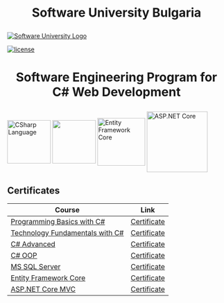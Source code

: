 # <p align="center">Software University Bulgaria<p>

[![Software University Logo](https://goo.gl/KYm0Tz)](https://softuni.bg)

[![license](https://goo.gl/YJtYFV)](https://goo.gl/3hbwmB)

# <p align="center">Software Engineering Program for C# Web Development<p>
<img align="center" src="https://bit.ly/36V6Iz2" height="100" alt="CSharp Language"> <img align="center" src="https://bit.ly/34PcS1H" height="100"> <img align="center" src="https://bit.ly/2X4jzu8" height="110" alt="Entity Framework Core"> <img align="center" src="https://bit.ly/3fkB5mR" height="140" alt="ASP.NET Core">
<h2> Certificates </h2>

|**Course**|**Link**| 
|---|---|
|<a href="https://softuni.bg/trainings/2073/programming-basics-with-csharp-september-2018" > Programming Basics with C# </a>   | <a href="https://softuni.bg/certificates/details/58992/7ca7285b"> Certificate</a> |
|<a href="https://softuni.bg/trainings/2237/technology-fundamentals-with-csharp-january-2019"> Technology Fundamentals with C# </a>| <a href="https://softuni.bg/certificates/details/65370/1228a351"> Certificate</a> |
|<a href="https://softuni.bg/trainings/2348/csharp-advanced-may-2019"> C# Advanced </a>| <a href="https://softuni.bg/Certificates/Details/67909/824dd991"> Certificate</a> |
|<a href="https://softuni.bg/trainings/2349/csharp-oop-june-2019"> C# OOP </a>| <a href="https://softuni.bg/Certificates/Details/69969/813c785d"> Certificate</a> |
|<a href="https://softuni.bg/trainings/2495/databases-basics-ms-sql-server-september-2019"> MS SQL Server  </a>| <a href="https://softuni.bg/Certificates/Details/71057/7633ce81"> Certificate</a> | 
|<a href="https://softuni.bg/trainings/2457/entity-framework-core-october-2019"> Entity Framework Core  </a>| <a href="https://softuni.bg/certificates/details/74191/05f0c4d6"> Certificate</a> |
|<a href="https://softuni.bg/trainings/2796/asp-net-core-february-2020"> ASP.NET Core MVC </a>| <a href="https://softuni.bg/certificates/details/81162/5df150fe"> Certificate</a> |
